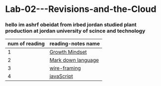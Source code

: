 # Lab-02---Revisions-and-the-Cloud


### hello im ashrf obeidat from irbed jordan studied plant production at jordan university of scince and technology


|num of reading|  reading-notes name|
|--------------|----------------------|
|1 |[ Growth Mindset ](https://ashrf288.github.io/Reading-notes/grwoth-mindset)|
|2| [Mark down language](https://ashrf288.github.io/Reading-notes/markDown-language)|
|3 | [wire-framing](https://replit.com/@ashrfMathkour/reading-notes-1#wire-framing.md)
4 | [javaScript](https://replit.com/@ashrfMathkour/reading-notes-2#javaScript.md)




